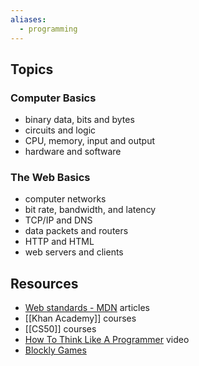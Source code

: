 ```yaml
---
aliases:
  - programming
---
```

## Topics
### Computer Basics
- binary data, bits and bytes
- circuits and logic
- CPU, memory, input and output
- hardware and software
### The Web Basics
- computer networks
- bit rate, bandwidth, and latency
- TCP/IP and DNS
- data packets and routers
- HTTP and HTML
- web servers and clients
## Resources
- [Web standards - MDN](https://developer.mozilla.org/en-US/docs/Learn_web_development/Getting_started/Web_standards) articles
- [[Khan Academy]] courses
- [[CS50]] courses
- [How To Think Like A Programmer](https://www.youtube.com/watch?v=azcrPFhaY9k) video
- [Blockly Games](https://blockly.games/?lang=en)

